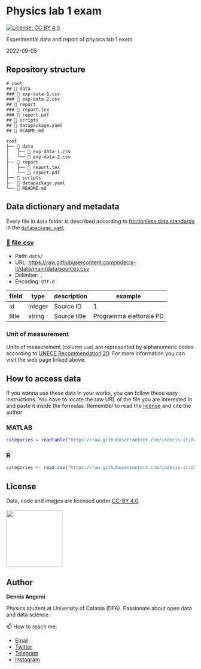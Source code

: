 # Physics lab 1 exam
[![License: CC BY 4.0](https://img.shields.io/badge/License-CC%20BY%204.0-lightgrey.svg)](https://creativecommons.org/licenses/by/4.0/)

Experimental data and report of physics lab 1 exam

2022-09-05

## Repository structure
```
# root
## 📂 data
### 📄 exp-data-1.csv
### 📄 exp-data-2.csv
## 📂 report
### 📄 report.tex
### 📄 report.pdf
## 📂 scripts
## 📄 datapackage.yaml
## 📄 README.md

root
├── 📂 data
│   ├── 📄 exp-data-1.csv
│   └── 📄 exp-data-2.csv
├── 📂 report
│   ├── 📄 report.tex
│   └── 📄 report.pdf
├── 📂 scripts
├── 📄 datapackage.yaml
└── 📄 README.md
```

## Data dictionary and metadata

Every file in `data` folder is described according to [frictionless data standards](https://frictionlessdata.io/standards/) in the [`datapackage.yaml`](https://github.com/indecis-it/data/blob/main/datapackage.yaml)

### [📄 file.csv](https://github.com/indecis-it/data/blob/main/data/sources.csv)

- Path: `data/`
- URL: https://raw.githubusercontent.com/indecis-it/data/main/data/sources.csv
- Delimiter: `,`
- Encoding: `UTF-8`

field | type | description | example
-- | -- | -- | --
id | integer | Source ID | 1
title | string | Source title | Programma elettorale PD

### Unit of measurement
Units of measurement (column `uom`) are represented by alphanumeric codes according to [UNECE Recommendation 20](https://datahub.io/core/unece-units-of-measure). For more information you can visit the web page linked above.

## How to access data
If you wanna use these data in your works, you can follow these easy instructions. You have to locate the raw URL of the file you are interested in and paste it inside the formulas. Remember to read the [license](#license) and cite the author

### MATLAB
```matlab
categories = readtable("https://raw.githubusercontent.com/indecis-it/data/main/data/categories.csv")
```

### R
```r
categories <- read.csv("https://raw.githubusercontent.com/indecis-it/data/main/data/categories.csv")
```

## License
Data, code and images are licensed under [CC-BY 4.0](https://creativecommons.org/licenses/by/4.0/). <br> <br>
<a href="https://creativecommons.org/licenses/by/4.0/"><img src="https://mirrors.creativecommons.org/presskit/buttons/88x31/png/by.png" width="150"/></a>

## Author
**Dennis Angemi**

Physics student at University of Catania (DFA). Passionate about open data and data science.

📫 How to reach me:
  - [Email](mailto:dennisangemi@gmail.com)
  - [Twitter](https://twitter.com/dennisangemi)
  - [Telegram](https://t.me/dennisangemi)
  - [Instagram](http://instagram.com/dennisangemi)
